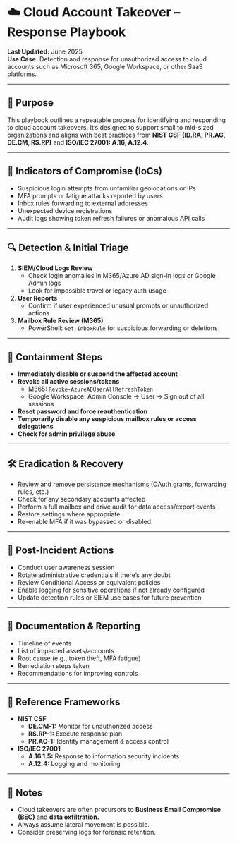 # ☁️ Cloud Account Takeover – Response Playbook

**Last Updated:** June 2025  
**Use Case:** Detection and response for unauthorized access to cloud accounts such as Microsoft 365, Google Workspace, or other SaaS platforms.

---

## 🎯 Purpose

This playbook outlines a repeatable process for identifying and responding to cloud account takeovers. It’s designed to support small to mid-sized organizations and aligns with best practices from **NIST CSF (ID.RA, PR.AC, DE.CM, RS.RP)** and **ISO/IEC 27001: A.16, A.12.4**.

---

## 🧩 Indicators of Compromise (IoCs)

- Suspicious login attempts from unfamiliar geolocations or IPs
- MFA prompts or fatigue attacks reported by users
- Inbox rules forwarding to external addresses
- Unexpected device registrations
- Audit logs showing token refresh failures or anomalous API calls

---

## 🔍 Detection & Initial Triage

1. **SIEM/Cloud Logs Review**
   - Check login anomalies in M365/Azure AD sign-in logs or Google Admin logs
   - Look for impossible travel or legacy auth usage
2. **User Reports**
   - Confirm if user experienced unusual prompts or unauthorized actions
3. **Mailbox Rule Review (M365)**
   - PowerShell: `Get-InboxRule` for suspicious forwarding or deletions

---

## 🚨 Containment Steps

- **Immediately disable or suspend the affected account**
- **Revoke all active sessions/tokens**
  - M365: `Revoke-AzureADUserAllRefreshToken`
  - Google Workspace: Admin Console → User → Sign out of all sessions
- **Reset password and force reauthentication**
- **Temporarily disable any suspicious mailbox rules or access delegations**
- **Check for admin privilege abuse**

---

## 🛠️ Eradication & Recovery

- Review and remove persistence mechanisms (OAuth grants, forwarding rules, etc.)
- Check for any secondary accounts affected
- Perform a full mailbox and drive audit for data access/export events
- Restore settings where appropriate
- Re-enable MFA if it was bypassed or disabled

---

## 🔏 Post-Incident Actions

- Conduct user awareness session
- Rotate administrative credentials if there’s any doubt
- Review Conditional Access or equivalent policies
- Enable logging for sensitive operations if not already configured
- Update detection rules or SIEM use cases for future prevention

---

## 📑 Documentation & Reporting

- Timeline of events
- List of impacted assets/accounts
- Root cause (e.g., token theft, MFA fatigue)
- Remediation steps taken
- Recommendations for improving controls

---

## 🔗 Reference Frameworks

- **NIST CSF**
  - **DE.CM-1:** Monitor for unauthorized access
  - **RS.RP-1:** Execute response plan
  - **PR.AC-1:** Identity management & access control
- **ISO/IEC 27001**
  - **A.16.1.5:** Response to information security incidents
  - **A.12.4:** Logging and monitoring

---

## 🧠 Notes

- Cloud takeovers are often precursors to **Business Email Compromise (BEC)** and **data exfiltration.**
- Always assume lateral movement is possible.
- Consider preserving logs for forensic retention.

